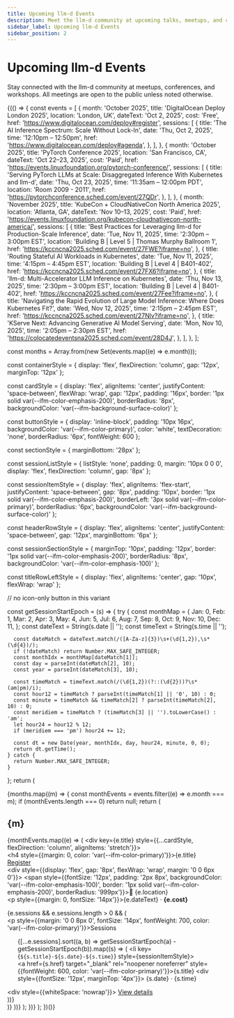 ```yaml
---
title: Upcoming llm-d Events
description: Meet the llm-d community at upcoming talks, meetups, and conferences
sidebar_label: Upcoming llm-d Events
sidebar_position: 2
---
```


# Upcoming llm-d Events

Stay connected with the llm-d community at meetups, conferences, and workshops. All meetings are open to the public unless noted otherwise.

{(() => {
  const events = [
    {
      month: 'October 2025',
      title: 'DigitalOcean Deploy London 2025',
      location: 'London, UK',
      dateText: 'Oct 2, 2025',
      cost: 'Free',
      href: 'https://www.digitalocean.com/deploy#register',
      sessions: [
        {
          title: 'The AI Inference Spectrum: Scale Without Lock-In',
          date: 'Thu, Oct 2, 2025',
          time: '12:10pm – 12:50pm',
          href: 'https://www.digitalocean.com/deploy#agenda',
        },
      ],
    },
    {
      month: 'October 2025',
      title: 'PyTorch Conference 2025',
      location: 'San Francisco, CA',
      dateText: 'Oct 22–23, 2025',
      cost: 'Paid',
      href: 'https://events.linuxfoundation.org/pytorch-conference/',
      sessions: [
        {
          title: 'Serving PyTorch LLMs at Scale: Disaggregated Inference With Kubernetes and llm-d',
          date: 'Thu, Oct 23, 2025',
          time: '11:35am – 12:00pm PDT',
          location: 'Room 2009 - 2011',
          href: 'https://pytorchconference.sched.com/event/27QDr',
        },
      ],
    },
    {
      month: 'November 2025',
      title: 'KubeCon + CloudNativeCon North America 2025',
      location: 'Atlanta, GA',
      dateText: 'Nov 10–13, 2025',
      cost: 'Paid',
      href: 'https://events.linuxfoundation.org/kubecon-cloudnativecon-north-america/',
      sessions: [
        {
          title: 'Best Practices for Leveraging llm-d for Production-Scale Inference',
          date: 'Tue, Nov 11, 2025',
          time: '2:30pm – 3:00pm EST',
          location: 'Building B | Level 5 | Thomas Murphy Ballroom 1',
          href: 'https://kccncna2025.sched.com/event/27FWE?iframe=no',
        },
        {
          title: 'Routing Stateful AI Workloads in Kubernetes',
          date: 'Tue, Nov 11, 2025',
          time: '4:15pm – 4:45pm EST',
          location: 'Building B | Level 4 | B401-402',
          href: 'https://kccncna2025.sched.com/event/27FX6?iframe=no',
        },
        {
          title: 'llm-d: Multi-Accelerator LLM Inference on Kubernetes',
          date: 'Thu, Nov 13, 2025',
          time: '2:30pm – 3:00pm EST',
          location: 'Building B | Level 4 | B401-402',
          href: 'https://kccncna2025.sched.com/event/27Fee?iframe=no',
        },
        {
          title: 'Navigating the Rapid Evolution of Large Model Inference: Where Does Kubernetes Fit?',
          date: 'Wed, Nov 12, 2025',
          time: '2:15pm – 2:45pm EST',
          href: 'https://kccncna2025.sched.com/event/27Nlv?iframe=no',
        },
        {
          title: 'KServe Next: Advancing Generative AI Model Serving',
          date: 'Mon, Nov 10, 2025',
          time: '2:05pm – 2:30pm EST',
          href: 'https://colocatedeventsna2025.sched.com/event/28D4J',
        },
      ],
    },
  ];

  const months = Array.from(new Set(events.map((e) => e.month)));

  const containerStyle = {
    display: 'flex',
    flexDirection: 'column',
    gap: '12px',
    marginTop: '12px'
  };

  const cardStyle = {
    display: 'flex',
    alignItems: 'center',
    justifyContent: 'space-between',
    flexWrap: 'wrap',
    gap: '12px',
    padding: '16px',
    border: '1px solid var(--ifm-color-emphasis-200)',
    borderRadius: '8px',
    backgroundColor: 'var(--ifm-background-surface-color)'
  };

  const buttonStyle = {
    display: 'inline-block',
    padding: '10px 16px',
    backgroundColor: 'var(--ifm-color-primary)',
    color: 'white',
    textDecoration: 'none',
    borderRadius: '6px',
    fontWeight: 600
  };

  const sectionStyle = {
    marginBottom: '28px'
  };

  const sessionListStyle = {
    listStyle: 'none',
    padding: 0,
    margin: '10px 0 0 0',
    display: 'flex',
    flexDirection: 'column',
    gap: '8px'
  };

  const sessionItemStyle = {
    display: 'flex',
    alignItems: 'flex-start',
    justifyContent: 'space-between',
    gap: '8px',
    padding: '10px',
    border: '1px solid var(--ifm-color-emphasis-200)',
    borderLeft: '3px solid var(--ifm-color-primary)',
    borderRadius: '6px',
    backgroundColor: 'var(--ifm-background-surface-color)'
  };

  const headerRowStyle = {
    display: 'flex',
    alignItems: 'center',
    justifyContent: 'space-between',
    gap: '12px',
    marginBottom: '6px'
  };

  const sessionSectionStyle = {
    marginTop: '10px',
    padding: '12px',
    border: '1px solid var(--ifm-color-emphasis-200)',
    borderRadius: '8px',
    backgroundColor: 'var(--ifm-color-emphasis-100)'
  };

  const titleRowLeftStyle = {
    display: 'flex',
    alignItems: 'center',
    gap: '10px',
    flexWrap: 'wrap'
  };

  // no icon-only button in this variant

  const getSessionStartEpoch = (s) => {
    try {
      const monthMap = {
        Jan: 0, Feb: 1, Mar: 2, Apr: 3, May: 4, Jun: 5,
        Jul: 6, Aug: 7, Sep: 8, Oct: 9, Nov: 10, Dec: 11,
      };
      const dateText = String(s.date || '');
      const timeText = String(s.time || '');

      const dateMatch = dateText.match(/([A-Za-z]{3})\s+(\d{1,2}),\s*(\d{4})/);
      if (!dateMatch) return Number.MAX_SAFE_INTEGER;
      const monthIdx = monthMap[dateMatch[1]];
      const day = parseInt(dateMatch[2], 10);
      const year = parseInt(dateMatch[3], 10);

      const timeMatch = timeText.match(/(\d{1,2})(?::(\d{2}))?\s*(am|pm)/i);
      const hour12 = timeMatch ? parseInt(timeMatch[1] || '0', 10) : 0;
      const minute = timeMatch && timeMatch[2] ? parseInt(timeMatch[2], 10) : 0;
      const meridiem = timeMatch ? (timeMatch[3] || '').toLowerCase() : 'am';
      let hour24 = hour12 % 12;
      if (meridiem === 'pm') hour24 += 12;

      const dt = new Date(year, monthIdx, day, hour24, minute, 0, 0);
      return dt.getTime();
    } catch {
      return Number.MAX_SAFE_INTEGER;
    }
  };
  return (
    <div>
      {months.map((m) => {
        const monthEvents = events.filter((e) => e.month === m);
        if (monthEvents.length === 0) return null;
        return (
          <div key={m} style={sectionStyle}>
            <h2>{m}</h2>
            <div style={containerStyle}>
              {monthEvents.map((e) => (
                <div key={e.title} style={{...cardStyle, flexDirection: 'column', alignItems: 'stretch'}}>
                  <div style={headerRowStyle}>
                    <div style={titleRowLeftStyle}>
                      <h4 style={{margin: 0, color: 'var(--ifm-color-primary)'}}>{e.title}</h4>
                    </div>
                    <a href={e.href} target="_blank" rel="noopener noreferrer" style={buttonStyle}>Register</a>
                  </div>
                  <div style={{display: 'flex', gap: '8px', flexWrap: 'wrap', margin: '0 0 6px 0'}}>
                    <span style={{fontSize: '12px', padding: '2px 8px', backgroundColor: 'var(--ifm-color-emphasis-100)', border: '1px solid var(--ifm-color-emphasis-200)', borderRadius: '999px'}}>📍 {e.location}</span>
                  </div>
                  <p style={{margin: 0, fontSize: '14px'}}>{e.dateText} · <strong>{e.cost}</strong></p>
                  {e.sessions && e.sessions.length > 0 && (
                    <div style={sessionSectionStyle}>
                      <p style={{margin: '0 0 8px 0', fontSize: '14px', fontWeight: 700, color: 'var(--ifm-color-primary)'}}>Sessions</p>
                      <ul style={sessionListStyle}>
                        {[...e.sessions].sort((a, b) => getSessionStartEpoch(a) - getSessionStartEpoch(b)).map((s) => (
                          <li key={`${s.title}-${s.date}-${s.time}`} style={sessionItemStyle}>
                            <div>
                              <a href={s.href} target="_blank" rel="noopener noreferrer" style={{fontWeight: 600, color: 'var(--ifm-color-primary)'}}>{s.title}</a>
                              <div style={{fontSize: '12px', marginTop: '4px'}}>
                                {s.date} · {s.time}
                              </div>
                            </div>
                            <div style={{whiteSpace: 'nowrap'}}>
                              <a href={s.href} target="_blank" rel="noopener noreferrer" style={buttonStyle}>View details</a>
                            </div>
                          </li>
                        ))}
                      </ul>
                    </div>
                  )}
                </div>
              ))}
            </div>
          </div>
        );
      })}
    </div>
  );
})()}
